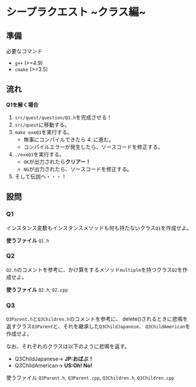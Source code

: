 # シープラクエスト ~クラス編~

## 準備
必要なコマンド
- `g++` (>=4.9)
- `cmake` (>=3.5)

## 流れ
**Q1を解く場合**
1. `src/quest/question/Q1.h`を完成させる！
2. `src/quest`に移動する。
3. `make exeQ1`を実行する。
    - 無事にコンパイルできたら *4.* に進む。
    - コンパイルエラーが発生したら、ソースコードを修正する。
4. `./exeQ1`を実行する。
    - `OK`が出力されたら**クリアー！**
    - `NG`が出力されたら、ソースコードを修正する。
5. そして伝説へ・・・！

## 設問
### Q1
インスタンス変数もインスタンスメソッドも何も持たないクラス`Q1`を作成せよ。

**使うファイル** `Q1.h`

### Q2
`Q2.h`のコメントを参考に、かけ算をするメソッド`multiple`を持つクラス`Q2`を作成せよ。

**使うファイル** `Q2.h`, `Q2.cpp`

### Q3
`Q3Parent.h`と`Q3Children.h`のコメントを参考に、
delete()されるときに悲鳴を返すクラス`Q3Parent`と、それを継承した`Q3ChildJapanese`、
`Q3ChildAmerican`を作成せよ。

なお、それぞれのクラスは以下のように悲鳴を返す。
- Q3ChildJapanese-> **JP:おばぶ！**
- Q3ChildAmerican-> **US:Oh! No!**


使うファイル `Q3Parent.h`, `Q3Parent.cpp`, `Q3Children.h`, `Q3Children.cpp`